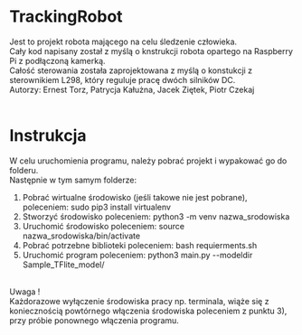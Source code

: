 # TrackingRobot
Jest to projekt robota mającego na celu śledzenie człowieka. <br />
Cały kod napisany został z myślą o knstrukcji robota opartego na Raspberry Pi z podłączoną kamerką. <br />
Całość sterowania została zaprojektowana z myślą o konstukcji z sterownikiem L298, który reguluje pracę dwóch silników DC. <br />
Autorzy: Ernest Torz, Patrycja Kałużna, Jacek Ziętek, Piotr Czekaj
<br /> 
<br />
# Instrukcja
W celu uruchomienia programu, należy pobrać projekt i wypakować go do folderu. <br/>
Następnie w tym samym folderze:
1) Pobrać wirtualne środowisko (jeśli takowe nie jest pobrane), poleceniem: sudo pip3 install virtualenv 
2) Stworzyć środowisko poleceniem: python3 -m venv nazwa_srodowiska 
3) Uruchomić środowisko poleceniem: source nazwa_srodowiska/bin/activate 
4) Pobrać potrzebne biblioteki poleceniem: bash requierments.sh 
5) Uruchomić program poleceniem: python3 main.py --modeldir Sample_TFlite_model/
<br/>
Uwaga ! <br/>
Każdorazowe wyłączenie środowiska pracy np. terminala, wiąże się z koniecznością powtórnego włączenia środowiska poleceniem z punktu 3), przy próbie ponownego włączenia programu.

